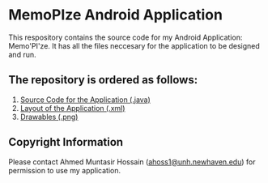 # MemoPIze Android Application
 This respository contains the source code for my Android Application: Memo'PI'ze. It has all the files neccesary for the application to be designed and run.

## The repository is ordered as follows:

1. [Source Code for the Application (.java)](https://github.com/muntasir-hossain314159/MemoPIze-Android-Application/tree/main/app/src/main/java/com/application/MemoPIze)
2. [Layout of the Application (.xml)](https://github.com/muntasir-hossain314159/MemoPIze-Android-Application/tree/main/app/src/main/res/layout)
3. [Drawables (.png)](https://github.com/muntasir-hossain314159/MemoPIze-Android-Application/tree/main/app/src/main/res/drawable)

## Copyright Information
Please contact Ahmed Muntasir Hossain (ahoss1@unh.newhaven.edu) for permission to use my application.
